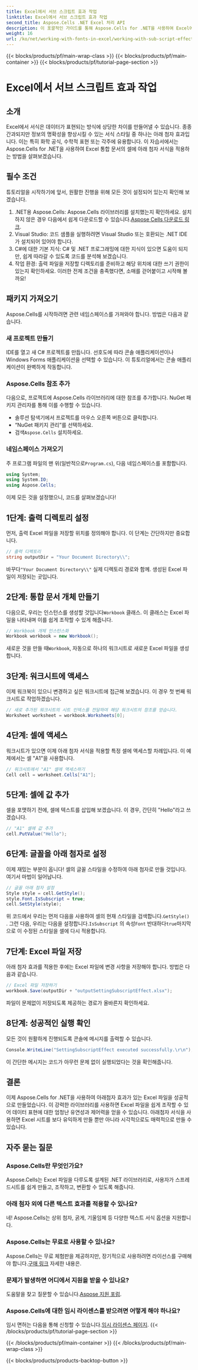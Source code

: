 ```yaml
---
title: Excel에서 서브 스크립트 효과 작업
linktitle: Excel에서 서브 스크립트 효과 작업
second_title: Aspose.Cells .NET Excel 처리 API
description: 이 포괄적인 가이드를 통해 Aspose.Cells for .NET을 사용하여 Excel에서 서브스크립트 효과를 적용하는 방법을 알아보세요. 단계별 지침이 포함되어 있습니다.
weight: 16
url: /ko/net/working-with-fonts-in-excel/working-with-sub-script-effects/
---
```


{{< blocks/products/pf/main-wrap-class >}}
{{< blocks/products/pf/main-container >}}
{{< blocks/products/pf/tutorial-page-section >}}

# Excel에서 서브 스크립트 효과 작업

## 소개
Excel에서 서식은 데이터가 표현되는 방식에 상당한 차이를 만들어낼 수 있습니다. 종종 간과되지만 정보의 명확성을 향상시킬 수 있는 서식 스타일 중 하나는 아래 첨자 효과입니다. 이는 특히 화학 공식, 수학적 표현 또는 각주에 유용합니다. 이 자습서에서는 Aspose.Cells for .NET을 사용하여 Excel 통합 문서의 셀에 아래 첨자 서식을 적용하는 방법을 살펴보겠습니다.
## 필수 조건
튜토리얼을 시작하기에 앞서, 원활한 진행을 위해 모든 것이 설정되어 있는지 확인해 보겠습니다.
1. .NET용 Aspose.Cells: Aspose.Cells 라이브러리를 설치했는지 확인하세요. 설치하지 않은 경우 다음에서 쉽게 다운로드할 수 있습니다.[Aspose Cells 다운로드 링크](https://releases.aspose.com/cells/net/).
2. Visual Studio: 코드 샘플을 실행하려면 Visual Studio 또는 호환되는 .NET IDE가 설치되어 있어야 합니다.
3. C#에 대한 기본 지식: C# 및 .NET 프로그래밍에 대한 지식이 있으면 도움이 되지만, 쉽게 따라갈 수 있도록 코드를 분석해 보겠습니다.
4. 작업 환경: 출력 파일을 저장할 디렉토리를 준비하고 해당 위치에 대한 쓰기 권한이 있는지 확인하세요.
이러한 전제 조건을 충족했다면, 소매를 걷어붙이고 시작해 볼까요!
## 패키지 가져오기
Aspose.Cells를 시작하려면 관련 네임스페이스를 가져와야 합니다. 방법은 다음과 같습니다.
### 새 프로젝트 만들기
IDE를 열고 새 C# 프로젝트를 만듭니다. 선호도에 따라 콘솔 애플리케이션이나 Windows Forms 애플리케이션을 선택할 수 있습니다. 이 튜토리얼에서는 콘솔 애플리케이션이 완벽하게 작동합니다.
### Aspose.Cells 참조 추가
다음으로, 프로젝트에 Aspose.Cells 라이브러리에 대한 참조를 추가합니다. NuGet 패키지 관리자를 통해 이를 수행할 수 있습니다.
- 솔루션 탐색기에서 프로젝트를 마우스 오른쪽 버튼으로 클릭합니다.
- “NuGet 패키지 관리”를 선택하세요.
-  검색`Aspose.Cells` 설치하세요.
### 네임스페이스 가져오기
 주 프로그램 파일의 맨 위(일반적으로`Program.cs`), 다음 네임스페이스를 포함합니다.
```csharp
using System;
using System.IO;
using Aspose.Cells;
```
이제 모든 것을 설정했으니, 코드를 살펴보겠습니다!
## 1단계: 출력 디렉토리 설정
먼저, 출력 Excel 파일을 저장할 위치를 정의해야 합니다. 이 단계는 간단하지만 중요합니다.
```csharp
// 출력 디렉토리
string outputDir = "Your Document Directory\\";
```
 바꾸다`"Your Document Directory\\"` 실제 디렉토리 경로와 함께. 생성된 Excel 파일이 저장되는 곳입니다.
## 2단계: 통합 문서 개체 만들기
 다음으로, 우리는 인스턴스를 생성할 것입니다`Workbook` 클래스. 이 클래스는 Excel 파일을 나타내며 이를 쉽게 조작할 수 있게 해줍니다.
```csharp
// Workbook 개체 인스턴스화
Workbook workbook = new Workbook();
```
 새로운 것을 만들 때`Workbook`, 자동으로 하나의 워크시트로 새로운 Excel 파일을 생성합니다.
## 3단계: 워크시트에 액세스
이제 워크북이 있으니 변경하고 싶은 워크시트에 접근해 보겠습니다. 이 경우 첫 번째 워크시트로 작업하겠습니다.
```csharp
// 새로 추가된 워크시트의 시트 인덱스를 전달하여 해당 워크시트의 참조를 얻습니다.
Worksheet worksheet = workbook.Worksheets[0];
```
## 4단계: 셀에 액세스
워크시트가 있으면 이제 아래 첨자 서식을 적용할 특정 셀에 액세스할 차례입니다. 이 예제에서는 셀 "A1"을 사용합니다.
```csharp
// 워크시트에서 "A1" 셀에 액세스하기
Cell cell = worksheet.Cells["A1"];
```
## 5단계: 셀에 값 추가
셀을 포맷하기 전에, 셀에 텍스트를 삽입해 보겠습니다. 이 경우, 간단히 "Hello"라고 쓰겠습니다.
```csharp
// "A1" 셀에 값 추가
cell.PutValue("Hello");
```
## 6단계: 글꼴을 아래 첨자로 설정
이제 재밌는 부분이 옵니다! 셀의 글꼴 스타일을 수정하여 아래 첨자로 만들 것입니다. 여기서 마법이 일어납니다.
```csharp
// 글꼴 아래 첨자 설정
Style style = cell.GetStyle();
style.Font.IsSubscript = true;
cell.SetStyle(style);
```
 위 코드에서 우리는 먼저 다음을 사용하여 셀의 현재 스타일을 검색합니다.`GetStyle()` . 그런 다음, 우리는 다음을 설정합니다.`IsSubscript` 의 속성`Font` 반대하다`true`마지막으로 이 수정된 스타일을 셀에 다시 적용합니다.
## 7단계: Excel 파일 저장
아래 첨자 효과를 적용한 후에는 Excel 파일에 변경 사항을 저장해야 합니다. 방법은 다음과 같습니다.
```csharp
// Excel 파일 저장하기
workbook.Save(outputDir + "outputSettingSubscriptEffect.xlsx");
```
파일이 문제없이 저장되도록 제공하는 경로가 올바른지 확인하세요.
## 8단계: 성공적인 실행 확인
모든 것이 원활하게 진행되도록 콘솔에 메시지를 출력할 수 있습니다.
```csharp
Console.WriteLine("SettingSubscriptEffect executed successfully.\r\n");
```
이 간단한 메시지는 코드가 아무런 문제 없이 실행되었다는 것을 확인해줍니다.
## 결론
이제 Aspose.Cells for .NET을 사용하여 아래첨자 효과가 있는 Excel 파일을 성공적으로 만들었습니다. 이 강력한 라이브러리를 사용하면 Excel 파일을 쉽게 조작할 수 있어 데이터 표현에 대한 엄청난 유연성과 제어력을 얻을 수 있습니다. 아래첨자 서식을 사용하면 Excel 시트를 보다 유익하게 만들 뿐만 아니라 시각적으로도 매력적으로 만들 수 있습니다.
## 자주 묻는 질문
### Aspose.Cells란 무엇인가요?
Aspose.Cells는 Excel 파일을 다루도록 설계된 .NET 라이브러리로, 사용자가 스프레드시트를 쉽게 만들고, 조작하고, 변환할 수 있도록 해줍니다.
### 아래 첨자 외에 다른 텍스트 효과를 적용할 수 있나요?
네! Aspose.Cells는 상위 첨자, 굵게, 기울임체 등 다양한 텍스트 서식 옵션을 지원합니다.
### Aspose.Cells는 무료로 사용할 수 있나요?
 Aspose.Cells는 무료 체험판을 제공하지만, 장기적으로 사용하려면 라이선스를 구매해야 합니다.[구매 링크](https://purchase.aspose.com/buy) 자세한 내용은.
### 문제가 발생하면 어디에서 지원을 받을 수 있나요?
 도움말을 찾고 질문할 수 있습니다.[Aspose 지원 포럼](https://forum.aspose.com/c/cells/9).
### Aspose.Cells에 대한 임시 라이센스를 받으려면 어떻게 해야 하나요?
 임시 면허는 다음을 통해 신청할 수 있습니다.[임시 라이센스 페이지](https://purchase.aspose.com/temporary-license/).
{{< /blocks/products/pf/tutorial-page-section >}}

{{< /blocks/products/pf/main-container >}}
{{< /blocks/products/pf/main-wrap-class >}}

{{< blocks/products/products-backtop-button >}}
